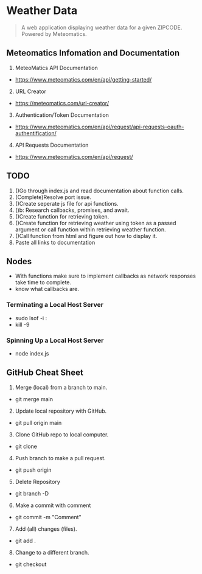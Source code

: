 # Weather Data

> A web application displaying weather data for a given ZIPCODE. Powered by Meteomatics. 

## Meteomatics Infomation and Documentation
1. MeteoMatics API Documentation 
- https://www.meteomatics.com/en/api/getting-started/
2. URL Creator
- https://meteomatics.com/url-creator/
3. Authentication/Token Documentation
- https://www.meteomatics.com/en/api/request/api-requests-oauth-authentification/
4. API Requests Documentation
- https://www.meteomatics.com/en/api/request/

## TODO
1. ()Go through index.js and read documentation about function calls. 
2. (Complete)Resolve port issue.
3. ()Create seperate js file for api functions. 
3. ()b: Research callbacks, promises, and await. 
4. ()Create function for retrieving token. 
5. ()Create function for retrieving weather using token as a passed argument or call function within retrieving weather function. 
6. ()Call function from html and figure out how to display it. 
7. Paste all links to documentation 

## Nodes
* With functions make sure to implement callbacks as network responses take time to complete. 
* know what callbacks are.

### Terminating a Local Host Server
- sudo lsof -i :<port number>
- kill -9 <PID>

### Spinning Up a Local Host Server 
- node index.js

## GitHub Cheat Sheet

1. Merge (local) from a branch to main.
- git merge main <branchName> 
2. Update local repository with GitHub.
- git pull origin main 
3. Clone GitHub repo to local computer.
- git clone <URL>
4. Push branch to make a pull request.
- git push origin <branchName>
5. Delete Repository
- git branch -D <branchName>
6. Make a commit with comment 
- git commit -m "Comment"
7. Add (all) changes (files).
- git add .
8. Change to a different branch.
- git checkout <branchName>





            